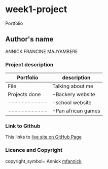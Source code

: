 # week1-project
 
Portfolio
## Author's name
 
ANNICK FRANCINE MAJYAMBERE

### Project description

 Portfolio   | description
-------------|--------------------
 File        | Talking about me
Projects done|-Backery website
|------------|-school website
|------------|-Pan african games
             

### Link to Github
 
 This links to [live site on GitHub Page](#github)

### Licence and Copyright

 copyright_symbol= Annick [mfannick](#github)





 
